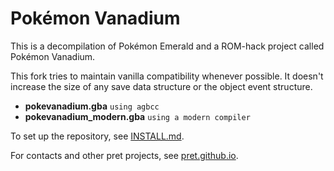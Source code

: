 # Pokémon Vanadium

This is a decompilation of Pokémon Emerald and a ROM-hack project called Pokémon Vanadium.

This fork tries to maintain vanilla compatibility whenever possible. It doesn't increase the size of any save data structure or the object event structure.

* **pokevanadium.gba** `using agbcc`
* **pokevanadium_modern.gba** `using a modern compiler`

To set up the repository, see [INSTALL.md](INSTALL.md).

For contacts and other pret projects, see [pret.github.io](https://pret.github.io/).
